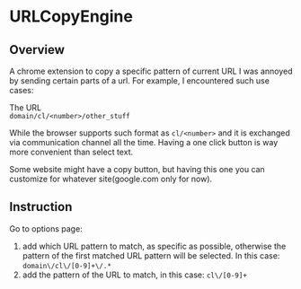 # URLCopyEngine
## Overview
A chrome extension to copy a specific pattern of current URL
I was annoyed by sending certain parts of a url.
For example, I encountered such use cases:

The URL  
`domain/cl/<number>/other_stuff`

While the browser supports such format as `cl/<number>` and it is exchanged via communication channel all the time. 
Having a one click button is way more convenient than select text.

Some website might have a copy button, but having this one you can customize for whatever site(google.com only for now).

## Instruction
Go to options page:
1. add which URL pattern to match, as specific as possible, otherwise the pattern of the first matched URL pattern will be selected. In this case: `domain\/cl\/[0-9]+\/.*`
2. add the pattern of the URL to match, in this case: `cl\/[0-9]+`
